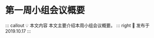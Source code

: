 # 第一周小组会议概要 <AuthorBadge text="Week 1-2" vertical="middle"/> <AuthorBadge text="@李文煜" vertical="middle"/>

::: callout 💡 本文内容
本文主要介绍本周小组会议概要。
::: right
📅 发布于 2019.10.17
:::
